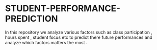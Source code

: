 # STUDENT-PERFORMANCE-PREDICTION
In this repository we analyze various factors such as class participation , hours spent , student focus etc to predict there future performances and analyze which factors matters the most .
